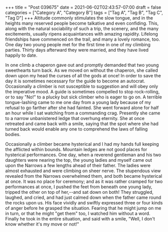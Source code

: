 +++
title = "Post 039675"
date = 2021-06-02T02:43:57-07:00
draft = false
categories = ["Category A", "Category B"]
tags = ["Tag A", "Tag B", "Tag C", "Tag D"]
+++
Altitude commonly stimulates the slow tongue, and in the heights many reserved people become talkative and even confiding. This, along with the natural sociability of such a trip, the scenery, and the many excitements, usually ripens acquaintances with amazing rapidity. Lifelong friendships have commenced on the trail, and many a lovely romance, too. One day two young people met for the first time in one of my climbing parties. Thirty days afterward they were married, and they have lived happily to date.

In one climb a chaperon gave out and promptly demanded that two young sweethearts turn back. As we moved on without the chaperon, she called down upon my head the curses of all the gods at once! In order to save the day it is sometimes necessary for the guide to become an autocrat. Occasionally a climber is not susceptible to suggestion and will obey only the imperative mood. A guide is sometimes compelled to stop rock-rolling, or to say "No!" to a plucky but sick climber who is eager to go on. A terrible tongue-lashing came to me one day from a young lady because of my refusal to go farther after she had fainted. She went forward alone for half an hour while I sat watching from a commanding crag. Presently she came to a narrow unbanistered ledge that overhung eternity. She at once retreated and came back with a smile, saying that the spot where she had turned back would enable any one to comprehend the laws of falling bodies.

Occasionally a climber became hysterical and I had my hands full keeping the afflicted within bounds. Mountain ledges are not good places for hysterical performances. One day, when a reverend gentleman and his two daughters were nearing the top, the young ladies and myself came out upon the Narrows a few lengths ahead of their father. The ladies were almost exhausted and were climbing on sheer nerve. The stupendous view revealed from the Narrows overwhelmed them, and both became hysterical at once. It was no place for ceremony; and as it was rather cramped for two performances at once, I pushed the feet from beneath one young lady, tripped the other on top of her,--and sat down on both! They struggled, laughed, and cried, and had just calmed down when the father came round the rocks upon us. His face vividly and swiftly expressed three or four kinds of anger before he grasped the situation. Fearing that he might jump on me in turn, or that he might "get them" too, I watched him without a word. Finally he took in the entire situation, and said with a smile, "Well, I don't know whether it's my move or not!"
